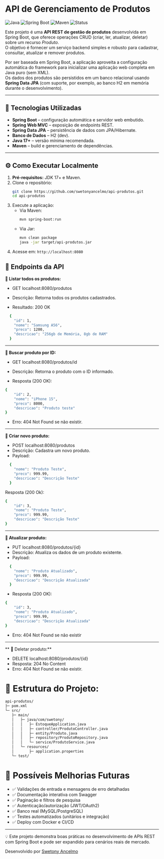 # API de Gerenciamento de Produtos


![Java](https://img.shields.io/badge/Java-17+-red?logo=openjdk)
![Spring Boot](https://img.shields.io/badge/Spring%20Boot-3.x-brightgreen?logo=springboot)
![Maven](https://img.shields.io/badge/Maven-Build-blue?logo=apachemaven)
![Status](https://img.shields.io/badge/Status-Em%20Desenvolvimento-yellow)

Este projeto é uma **API REST de gestão de produtos** desenvolvida em Spring Boot, que oferece operações CRUD (criar, ler, atualizar, deletar) sobre um recurso *Produto*.  
O objetivo é fornecer um serviço backend simples e robusto para cadastrar, consultar, atualizar e remover produtos.  

Por ser baseada em Spring Boot, a aplicação aproveita a configuração automática do framework para inicializar uma aplicação web completa em Java puro (sem XML).  
Os dados dos produtos são persistidos em um banco relacional usando **Spring Data JPA** (com suporte, por exemplo, ao banco H2 em memória durante o desenvolvimento).

---

## 🚀 Tecnologias Utilizadas

- **Spring Boot** – configuração automática e servidor web embutido.  
- **Spring Web MVC** – exposição de endpoints REST.  
- **Spring Data JPA** – persistência de dados com JPA/Hibernate.  
- **Banco de Dados** – H2 (dev).  
- **Java 17+** – versão mínima recomendada.  
- **Maven** – build e gerenciamento de dependências.  

---

## ⚙️ Como Executar Localmente

1. **Pré-requisitos:** JDK 17+ e Maven.  
2. Clone o repositório:
   ```bash
   git clone https://github.com/swetonyancelmo/api-produtos.git
   cd api-produtos
   ```
3. Execute a aplicação:
   - Via Maven:
      ```bash
      mvn spring-boot:run
      ```
   - Via Jar:
      ```bash
      mvn clean package
      java -jar target/api-produtos.jar
      ```
4. Acesse em: ``http://localhost:8080``

## 📌 Endpoints da API

**🔹 Listar todos os produtos:**

   - GET localhost:8080/produtos
  
  - Descrição: Retorna todos os produtos cadastrados.

  - Resultado: 200 OK
  ```bash
    {
      "id": 1,
      "nome": "Samsung A56",
      "preco": 1200,
      "descricao": "256gb de Memória, 8gb de RAM"
    }
  ```

---

**🔹 Buscar produto por ID:**

- GET localhost:8080/produtos/id

- Descrição: Retorna o produto com o ID informado.

- Resposta (200 OK):

```bash
{
    "id": 2,
    "nome": "iPhone 15",
    "preco": 8000,
    "descricao": "Produto teste"
}
```
- Erro: 404 Not Found se não existir.
---

**🔹 Criar novo produto:**

- POST localhost:8080/produtos
- Descrição: Cadastra um novo produto.
- Payload:
```bash
  {
    "nome": "Produto Teste",
    "preco": 999.99,
    "descricao": "Descrição Teste"
  }
```
Resposta (200 Ok):
```bash
{
    "id": 3,
    "nome": "Produto Teste",
    "preco": 999.99,
    "descricao": "Descrição Teste"
}
```
---

**🔹 Atualizar produto:**

- PUT localhost:8080/produtos/{id}
- Descrição: Atualiza os dados de um produto existente.
- Payload:
```bash
  {
    "nome": "Produto Atualizado",
    "preco": 999.99,
    "descricao": "Descrição Atualizada"
  }
```
- Resposta (200 OK):
```bash
{
    "id": 3,
    "nome": "Produto Atualizado",
    "preco": 999.99,
    "descricao": "Descrição Atualizada"
}
```
- Erro: 404 Not Found se não existir

---

** 🔹 Deletar produto:**

- DELETE localhost:8080/produtos/{id}
- Resposta: 204 No Content
- Erro: 404 Not Found se não existir.

# 📂 Estrutura do Projeto:

```bash
api-produtos/
├─ pom.xml
└─ src/
   ├─ main/
   │   ├─ java/com/swetony/
   │   │   ├─ EstoqueApplication.java
   │   │   ├─ controller/ProdutoController.java
   │   │   ├─ entity/Produto.java
   │   │   ├─ repository/ProdutoRepository.java
   │   │   └─ service/ProdutoService.java
   │   └─ resources/
   │       ├─ application.properties
   └─ test/
```
# 🔮 Possíveis Melhorias Futuras

- ✅ Validações de entrada e mensagens de erro detalhadas
- ✅ Documentação interativa com Swagger
- ✅ Paginação e filtros de pesquisa
- ✅ Autenticação/autorização (JWT/OAuth2)
- ✅ Banco real (MySQL/PostgreSQL)
- ✅ Testes automatizados (unitários e integração)
- ✅ Deploy com Docker e CI/CD

---

💡 Este projeto demonstra boas práticas no desenvolvimento de APIs REST com Spring Boot e pode ser expandido para cenários reais de mercado.

Desenvolvido por [Swetony Ancelmo](https://www.linkedin.com/in/swetony-ancelmo)


